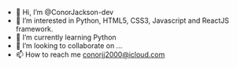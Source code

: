 - 👋 Hi, I’m @ConorJackson-dev
- 👀 I’m interested in Python, HTML5, CSS3, Javascript and ReactJS framework.
- 🌱 I’m currently learning Python
- 💞️ I’m looking to collaborate on ...
- 📫 How to reach me conorjj2000@icloud.com

<!---
ConorJackson-dev/ConorJackson-dev is a ✨ special ✨ repository because its `README.md` (this file) appears on your GitHub profile.
You can click the Preview link to take a look at your changes.
--->
